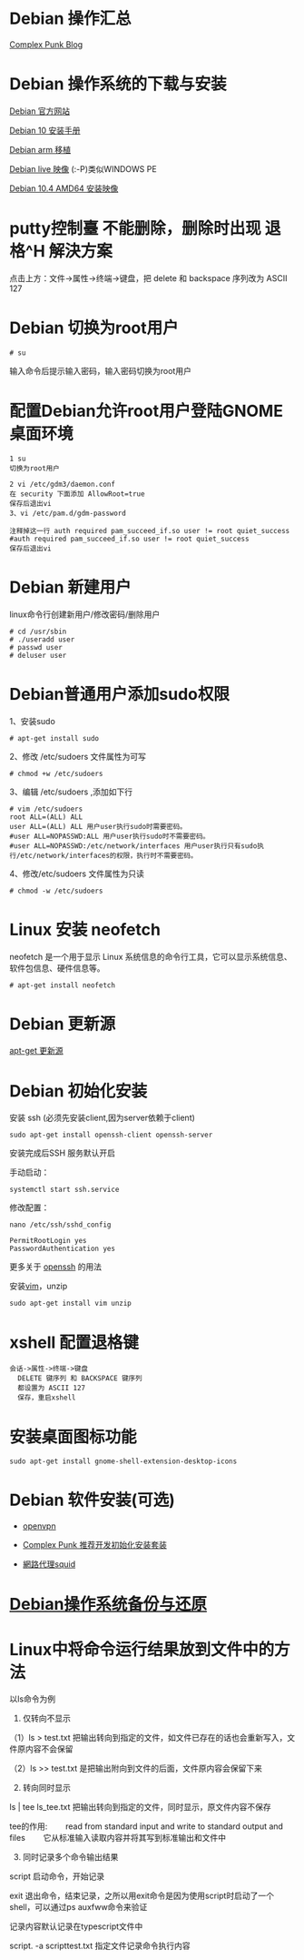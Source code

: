 # Debian 操作汇总

[Complex Punk Blog](http://sikkey.github.io/)

# Debian 操作系统的下载与安装

[Debian 官方网站](https://www.debian.org/)

[Debian 10 安装手册](https://www.debian.org/releases/stable/arm64/install.pdf.zh-cn)

[Debian arm 移植](https://www.debian.org/ports/arm/)

[Debian live 映像](https://www.debian.org/CD/live/)   (:-P)类似WINDOWS PE

[Debian 10.4 AMD64 安装映像](http://http.us.debian.org/debian/dists/buster/main/installer-arm64/current/images/)

# putty控制臺 不能删除，删除时出现 退格^H 解決方案

点击上方：文件→属性→终端→键盘，把 delete 和 backspace 序列改为 ASCII 127

# Debian 切换为root用户
```
# su
```
输入命令后提示输入密码，输入密码切换为root用户

# 配置Debian允许root用户登陆GNOME桌面环境

```
1 su
切换为root用户

2 vi /etc/gdm3/daemon.conf
在 security 下面添加 AllowRoot=true
保存后退出vi
3、vi /etc/pam.d/gdm-password

注释掉这一行 auth required pam_succeed_if.so user != root quiet_success
#auth required pam_succeed_if.so user != root quiet_success
保存后退出vi
```

# Debian 新建用户
linux命令行创建新用户/修改密码/删除用户
```
# cd /usr/sbin
# ./useradd user
# passwd user
# deluser user
```

# Debian普通用户添加sudo权限

1、安装sudo
```
# apt-get install sudo
```
2、修改 /etc/sudoers 文件属性为可写
```
# chmod +w /etc/sudoers
```
3、编辑 /etc/sudoers ,添加如下行
```
# vim /etc/sudoers
root ALL=(ALL) ALL
user ALL=(ALL) ALL 用户user执行sudo时需要密码。
#user ALL=NOPASSWD:ALL 用户user执行sudo时不需要密码。
#user ALL=NOPASSWD:/etc/network/interfaces 用户user执行只有sudo执行/etc/network/interfaces的权限，执行时不需要密码。
```
4、修改/etc/sudoers 文件属性为只读
```
# chmod -w /etc/sudoers
```

# Linux 安装 neofetch

neofetch 是一个用于显示 Linux 系统信息的命令行工具，它可以显示系统信息、软件包信息、硬件信息等。

```
# apt-get install neofetch
```

# Debian 更新源
[apt-get 更新源](./apt.md)

# Debian 初始化安装

安装 ssh (必须先安装client,因为server依赖于client)
```
sudo apt-get install openssh-client openssh-server
```

安装完成后SSH 服务默认开启

手动启动：
```
systemctl start ssh.service
```

修改配置：
```
nano /etc/ssh/sshd_config

PermitRootLogin yes
PasswordAuthentication yes
```

更多关于 [openssh](./openssh.md) 的用法

安装[vim](./vim.md)，unzip

```
sudo apt-get install vim unzip
```

# xshell 配置退格键

```
会话->属性->终端->键盘
  DELETE 键序列 和 BACKSPACE 键序列
  都设置为 ASCII 127
  保存，重启xshell
```

# 安装桌面图标功能
```
sudo apt-get install gnome-shell-extension-desktop-icons
```

# Debian 软件安装(可选)

* [openvpn](./openvpn.md)

* [Complex Punk 推荐开发初始化安装套装](./init_setup.md)

* [網路代理squid](./squid.md)

# [Debian操作系统备份与还原](./backup.md)

# Linux中将命令运行结果放到文件中的方法

以ls命令为例

1. 仅转向不显示

（1）ls > test.txt       把输出转向到指定的文件，如文件已存在的话也会重新写入，文件原内容不会保留

（2）ls >> test.txt     是把输出附向到文件的后面，文件原内容会保留下来

2. 转向同时显示

ls | tee ls_tee.txt     把输出转向到指定的文件，同时显示，原文件内容不保存

tee的作用:
　　read from standard input and write to standard output and files
　　它从标准输入读取内容并将其写到标准输出和文件中

3. 同时记录多个命令输出结果

script    启动命令，开始记录

exit      退出命令，结束记录，之所以用exit命令是因为使用script时启动了一个shell，可以通过ps auxfww命令来验证

记录内容默认记录在typescript文件中

script. -a scripttest.txt 指定文件记录命令执行内容
